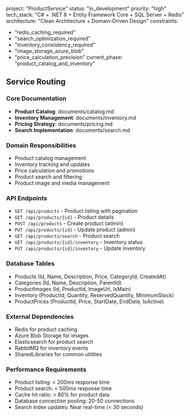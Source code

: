 project: "ProductService"
status: "in_development"
priority: "high"
tech_stack: "C# + .NET 8 + Entity Framework Core + SQL Server + Redis"
architecture: "Clean Architecture + Domain-Driven Design"
constraints:
  - "redis_caching_required"
  - "search_optimization_required"
  - "inventory_consistency_required"
  - "image_storage_azure_blob"
  - "price_calculation_precision"
current_phase: "product_catalog_and_inventory"

## Service Routing

### Core Documentation
- **Product Catalog**: documents/catalog.md
- **Inventory Management**: documents/inventory.md
- **Pricing Strategy**: documents/pricing.md
- **Search Implementation**: documents/search.md

### Domain Responsibilities
- Product catalog management
- Inventory tracking and updates
- Price calculation and promotions
- Product search and filtering
- Product image and media management

### API Endpoints
- `GET /api/products` - Product listing with pagination
- `GET /api/products/{id}` - Product details
- `POST /api/products` - Create product (admin)
- `PUT /api/products/{id}` - Update product (admin)
- `GET /api/products/search` - Product search
- `GET /api/products/{id}/inventory` - Inventory status
- `PUT /api/products/{id}/inventory` - Update inventory

### Database Tables
- Products (Id, Name, Description, Price, CategoryId, CreatedAt)
- Categories (Id, Name, Description, ParentId)
- ProductImages (Id, ProductId, ImageUrl, IsMain)
- Inventory (ProductId, Quantity, ReservedQuantity, MinimumStock)
- ProductPrices (ProductId, Price, StartDate, EndDate, IsActive)

### External Dependencies
- Redis for product caching
- Azure Blob Storage for images
- Elasticsearch for product search
- RabbitMQ for inventory events
- SharedLibraries for common utilities

### Performance Requirements
- Product listing: < 200ms response time
- Product search: < 500ms response time
- Cache hit ratio: > 80% for product data
- Database connection pooling: 20-50 connections
- Search index updates: Near real-time (< 30 seconds)